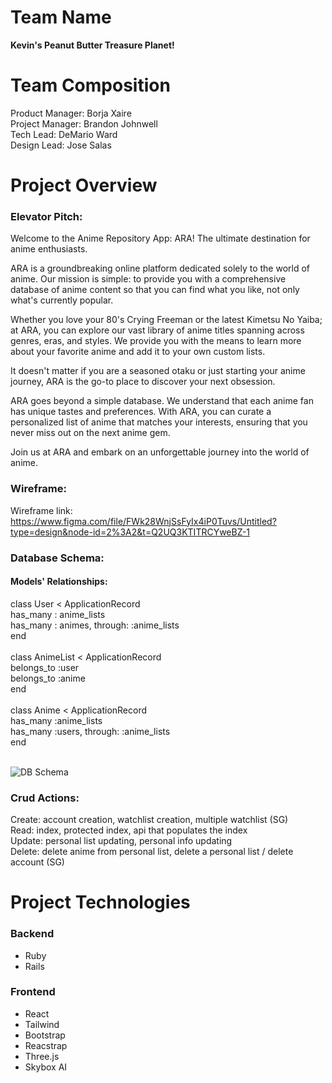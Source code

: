 # Team Name

**Kevin's Peanut Butter Treasure Planet!**

# Team Composition

Product Manager: Borja Xaire<br>
Project Manager: Brandon Johnwell<br>
Tech Lead: DeMario Ward<br>
Design Lead: Jose Salas<br>

# Project Overview 

### Elevator Pitch:

Welcome to the Anime Repository App: ARA! The ultimate destination for anime enthusiasts. 

ARA is a groundbreaking online platform dedicated solely to the world of anime. Our mission is simple: to provide you with a comprehensive database of anime content so that you can find what you like, not only what's currently popular. 

Whether you love your 80's Crying Freeman or the latest Kimetsu No Yaiba; at ARA, you can explore our vast library of anime titles spanning across genres, eras, and styles. We provide you with the means to learn more about your favorite anime and add it to your own custom lists. 

It doesn't matter if you are a seasoned otaku or just starting your anime journey, ARA is the go-to place to discover your next obsession.

ARA goes beyond a simple database. We understand that each anime fan has unique tastes and preferences. With ARA, you can curate a personalized list of anime that matches your interests, ensuring that you never miss out on the next anime gem.

Join us at ARA and embark on an unforgettable journey into the world of anime.

### Wireframe:

Wireframe link: https://www.figma.com/file/FWk28WnjSsFyIx4iP0Tuvs/Untitled?type=design&node-id=2%3A2&t=Q2UQ3KTITRCYweBZ-1

### Database Schema:

#### Models' Relationships:

class User < ApplicationRecord<br>
  has_many : anime_lists<br>
  has_many : animes, through: :anime_lists<br>
end<br>
<br>
class AnimeList < ApplicationRecord<br>
  belongs_to :user <br>
  belongs_to :anime <br>
end<br>
<br>
class Anime < ApplicationRecord<br>
  has_many :anime_lists<br>
  has_many :users, through: :anime_lists<br>
end<br>
<br>

![DB Schema](https://github.com/kpbtp/Capstone/assets/127794065/aedc3dfa-87e5-46a2-86ce-6ff5718c9d41)

### Crud Actions:

Create: account creation, watchlist creation, multiple watchlist (SG)<br>
Read: index, protected index, api that populates the index<br>
Update: personal list updating, personal info updating<br>
Delete: delete anime from personal list, delete a personal list / delete account (SG)<br>


# Project Technologies

### Backend 
- Ruby
- Rails

### Frontend
- React
- Tailwind
- Bootstrap
- Reacstrap
- Three.js
- Skybox AI


